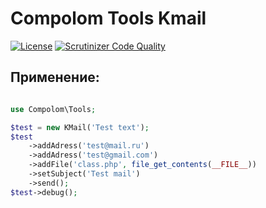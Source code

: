# Compolom Tools Kmail

[![License](https://img.shields.io/badge/license-GPL%20v.3-blue.svg?style=plastic)](https://www.gnu.org/licenses/gpl-3.0-standalone.html)
[![Scrutinizer Code Quality](https://scrutinizer-ci.com/g/Compolomus/kmail/badges/quality-score.png?b=master)](https://scrutinizer-ci.com/g/Compolomus/kmail/?branch=master)

## Применение:

```php

use Compolom\Tools;

$test = new KMail('Test text');
$test
    ->addAdress('test@mail.ru')
    ->addAdress('test@gmail.com')
    ->addFile('class.php', file_get_contents(__FILE__))
    ->setSubject('Test mail')
    ->send();
$test->debug();

```

